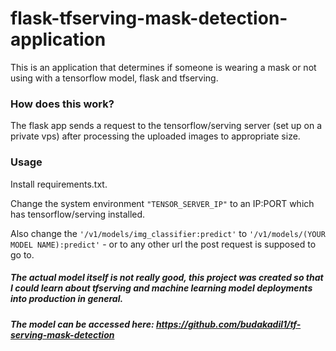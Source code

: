 # flask-tfserving-mask-detection-application
This is an application that determines if someone is wearing a mask or not using with a tensorflow model, flask and tfserving.

### How does this work?
The flask app sends a request to the tensorflow/serving server (set up on a private vps) after processing the uploaded images to appropriate size. 

### Usage
Install requirements.txt. 


Change the system environment ```"TENSOR_SERVER_IP"``` to an IP:PORT which has tensorflow/serving installed. 


Also change the ```'/v1/models/img_classifier:predict'``` to ```'/v1/models/(YOUR MODEL NAME):predict'``` - or to any other url the post request is supposed to go to.

##### The actual model itself is not really good, this project was created so that I could learn about tfserving and machine learning model deployments into production in general.
##### The model can be accessed here: https://github.com/budakadil1/tf-serving-mask-detection
